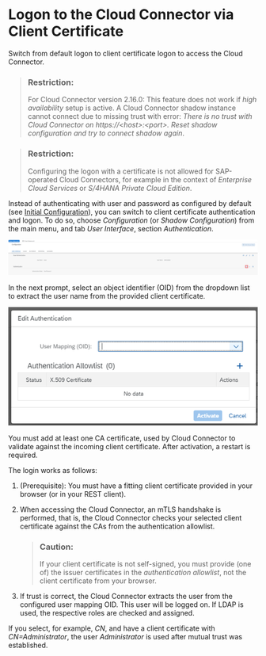 <!-- loiodaa547fae1f4402e9a0b6d82da9f007a -->

# Logon to the Cloud Connector via Client Certificate

Switch from default logon to client certificate logon to access the Cloud Connector.

> ### Restriction:  
> For Cloud Connector version 2.16.0: This feature does not work if *high availability* setup is active. A Cloud Connector shadow instance cannot connect due to missing trust with error: *There is no trust with Cloud Connector on https://<host\>:<port\>. Reset shadow configuration and try to connect shadow again*.

> ### Restriction:  
> Configuring the logon with a certificate is not allowed for SAP-operated Cloud Connectors, for example in the context of *Enterprise Cloud Services* or *S/4HANA Private Cloud Edition*.

Instead of authenticating with user and password as configured by default \(see [Initial Configuration](initial-configuration-db9170a.md)\), you can switch to client certificate authentication and logon. To do so, choose *Configuration* \(or *Shadow Configuration*\) from the main menu, and tab *User Interface*, section *Authentication*.

![](images/SCC_Logon_to_the_Cloud_Connector_with_a_Client_Certificate_1_8c7b9a2.png)

In the next prompt, select an object identifier \(OID\) from the dropdown list to extract the user name from the provided client certificate.

![](images/SCC_Logon_to_the_Cloud_Connector_with_a_Client_Certificate_2_39b7a67.png)

You must add at least one CA certificate, used by Cloud Connector to validate against the incoming client certificate. After activation, a restart is required.

The login works as follows:

1.  \(Prerequisite\): You must have a fitting client certificate provided in your browser \(or in your REST client\).
2.  When accessing the Cloud Connector, an mTLS handshake is performed, that is, the Cloud Connector checks your selected client certificate against the CAs from the authentication allowlist.

    > ### Caution:  
    > If your client certificate is not self-signed, you must provide \(one of\) the issuer certificates in the *authentication allowlist*, not the client certificate from your browser.

3.  If trust is correct, the Cloud Connector extracts the user from the configured user mapping OID. This user will be logged on. If LDAP is used, the respective roles are checked and assigned.

If you select, for example, *CN*, and have a client certificate with *CN=Administrator*, the user *Administrator* is used after mutual trust was established.


